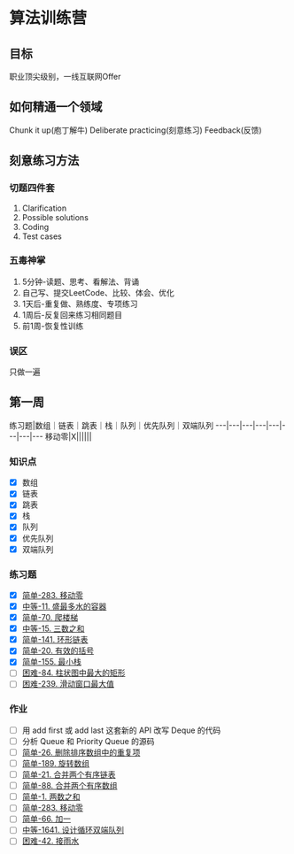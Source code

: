# 算法训练营
## 目标
职业顶尖级别，一线互联网Offer
## 如何精通一个领域
Chunk it up(庖丁解牛)
Deliberate practicing(刻意练习)
Feedback(反馈)
## 刻意练习方法
### 切题四件套
1. Clarification
2. Possible solutions
3. Coding
4. Test cases
### 五毒神掌
1. 5分钟-读题、思考、看解法、背诵
2. 自己写、提交LeetCode、比较、体会、优化
3. 1天后-重复做、熟练度、专项练习
4. 1周后-反复回来练习相同题目
5. 前1周-恢复性训练
### 误区
只做一遍
## 第一周
练习题|数组｜链表｜跳表｜栈｜队列｜优先队列｜双端队列
---|---|---|---|---|---|---|---
移动零|X||||||


### 知识点
- [x] 数组
- [x] 链表
- [x] 跳表
- [x] 栈
- [x] 队列
- [x] 优先队列
- [x] 双端队列
### 练习题
- [x] [简单-283. 移动零](https://leetcode-cn.com/problems/move-zeroes/)
- [x] [中等-11. 盛最多水的容器](https://leetcode-cn.com/problems/container-with-most-water/)
- [x] [简单-70. 爬楼梯](https://leetcode-cn.com/problems/climbing-stairs/)
- [x] [中等-15. 三数之和](https://leetcode-cn.com/problems/3sum/)
- [x] [简单-141. 环形链表](https://leetcode-cn.com/problems/linked-list-cycle/)
- [x] [简单-20. 有效的括号](https://leetcode-cn.com/problems/valid-parentheses/)
- [x] [简单-155. 最小栈](https://leetcode-cn.com/problems/min-stack/)
- [ ] [困难-84. 柱状图中最大的矩形](https://leetcode-cn.com/problems/largest-rectangle-in-histogram/)
- [ ] [困难-239. 滑动窗口最大值](https://leetcode-cn.com/problems/sliding-window-maximum/)
### 作业
- [ ] 用 add first 或 add last 这套新的 API 改写 Deque 的代码
- [ ] 分析 Queue 和 Priority Queue 的源码
- [ ] [简单-26. 删除排序数组中的重复项](https://leetcode-cn.com/problems/remove-duplicates-from-sorted-array/)
- [ ] [简单-189. 旋转数组](https://leetcode-cn.com/problems/rotate-array/)
- [ ] [简单-21. 合并两个有序链表](https://leetcode-cn.com/problems/merge-two-sorted-lists/)
- [ ] [简单-88. 合并两个有序数组](https://leetcode-cn.com/problems/merge-sorted-array/)
- [ ] [简单-1. 两数之和](https://leetcode-cn.com/problems/two-sum/)
- [ ] [简单-283. 移动零](https://leetcode-cn.com/problems/move-zeroes/)
- [ ] [简单-66. 加一](https://leetcode-cn.com/problems/plus-one/)
- [ ] [中等-1641. 设计循环双端队列](https://leetcode.com/problems/design-circular-deque/)
- [ ] [困难-42. 接雨水](https://leetcode.com/problems/trapping-rain-water/)